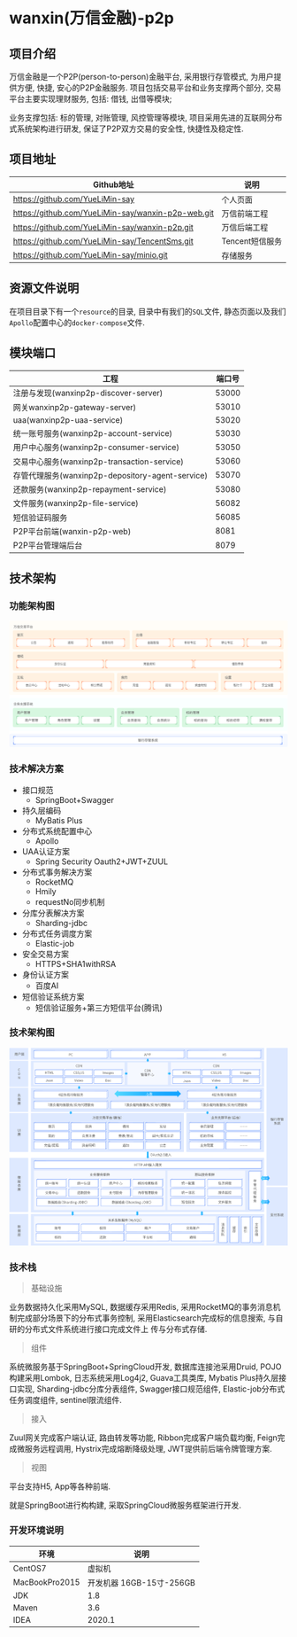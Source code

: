# wanxin(万信金融)-p2p

## 项目介绍

万信金融是一个P2P(person-to-person)金融平台, 采用银行存管模式, 为用户提供方便, 快捷, 安心的P2P金融服务.
项目包括交易平台和业务支撑两个部分, 交易平台主要实现理财服务, 包括: 借钱, 出借等模块;

业务支撑包括: 标的管理, 对账管理, 风控管理等模块, 项目采用先进的互联网分布式系统架构进行研发, 保证了P2P双方交易的安全性, 快捷性及稳定性.

## 项目地址

| Github地址                                         | 说明            |
| -------------------------------------------------- | --------------- |
| https://github.com/YueLiMin-say                    | 个人页面        |
| https://github.com/YueLiMin-say/wanxin-p2p-web.git | 万信前端工程        |
| https://github.com/YueLiMin-say/wanxin-p2p.git     | 万信后端工程        |
| https://github.com/YueLiMin-say/TencentSms.git     | Tencent短信服务 |
| https://github.com/YueLiMin-say/minio.git          | 存储服务        |

## 资源文件说明

在项目目录下有一个`resource`的目录, 目录中有我们的`SQL`文件, 静态页面以及我们`Apollo`配置中心的`docker-compose`文件.

## 模块端口

| 工程                                             | 端口号 |
| ------------------------------------------------ | ------ |
| 注册与发现(wanxinp2p-discover-server)            | 53000  |
| 网关wanxinp2p-gateway-server)                    | 53010  |
| uaa(wanxinp2p-uaa-service)                       | 53020  |
| 统一账号服务(wanxinp2p-account-service)          | 53030  |
| 用户中心服务(wanxinp2p-consumer-service)         | 53050  |
| 交易中心服务(wanxinp2p-transaction-service)      | 53060  |
| 存管代理服务(wanxinp2p-depository-agent-service) | 53070  |
| 还款服务(wanxinp2p-repayment-service)            | 53080  |
| 文件服务(wanxinp2p-file-service)                 | 56082  |
| 短信验证码服务                                   | 56085  |
| P2P平台前端(wanxin-p2p-web)                      | 8081   |
| P2P平台管理端后台                                | 8079   |

## 技术架构

### 功能架构图

![](./resource/image/init-01.png)

### 技术解决方案

- 接口规范
  - SpringBoot+Swagger
- 持久层编码
  - MyBatis Plus
- 分布式系统配置中心
  - Apollo
- UAA认证方案
  - Spring Security Oauth2+JWT+ZUUL
- 分布式事务解决方案
  - RocketMQ
  - Hmily
  - requestNo同步机制
- 分库分表解决方案
  - Sharding-jdbc
- 分布式任务调度方案
  - Elastic-job
- 安全交易方案
  - HTTPS+SHA1withRSA
- 身份认证方案
  - 百度AI
- 短信验证系统方案
  - 短信验证服务+第三方短信平台(腾讯)

### 技术架构图

![](./resource/image/init-02.png)

### 技术栈

> 基础设施

业务数据持久化采用MySQL, 数据缓存采用Redis, 采用RocketMQ的事务消息机制完成部分场景下的分布式事务控制, 采用Elasticsearch完成标的信息搜索, 与自研的分布式文件系统进行接口完成文件上 传与分布式存储.

> 组件

系统微服务基于SpringBoot+SpringCloud开发, 数据库连接池采用Druid, POJO构建采用Lombok, 日志系统采用Log4j2, Guava工具类库, Mybatis Plus持久层接口实现, Sharding-jdbc分库分表组件, Swagger接口规范组件, Elastic-job分布式任务调度组件, sentinel限流组件.

> 接入

Zuul网关完成客户端认证, 路由转发等功能, Ribbon完成客户端负载均衡, Feign完成微服务远程调用, Hystrix完成熔断降级处理, JWT提供前后端令牌管理方案. 

> 视图

平台支持H5, App等各种前端.

就是SpringBoot进行构构建, 采取SpringCloud微服务框架进行开发.

### 开发环境说明

| 环境           | 说明                     |
| -------------- | ------------------------ |
| CentOS7        | 虚拟机                   |
| MacBookPro2015 | 开发机器 16GB-15寸-256GB |
| JDK            | 1.8                      |
| Maven          | 3.6                      |
| IDEA           | 2020.1                   |
